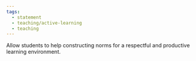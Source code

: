```yaml
---
tags:
  - statement
  - teaching/active-learning
  - teaching
---
```

Allow students to help constructing norms for a respectful and productive learning environment.